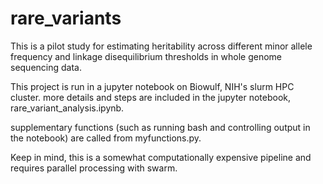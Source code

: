 # rare_variants

This is a pilot study for estimating heritability across different minor allele frequency and linkage disequilibrium thresholds in whole genome sequencing data.

This project is run in a jupyter notebook on Biowulf, NIH's slurm HPC cluster. more details and steps are included in the jupyter notebook, rare_variant_analysis.ipynb. 

supplementary functions (such as running bash and controlling output in the notebook) are called from myfunctions.py.

Keep in mind, this is a somewhat computationally expensive pipeline and requires parallel processing with swarm.

